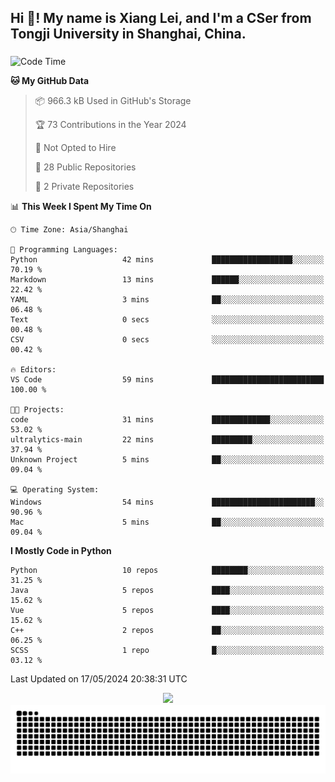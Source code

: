 <h2 align="left">Hi 👋! My name is Xiang Lei, and I'm a CSer from Tongji University in Shanghai, China.</h2>

###

<!--START_SECTION:waka-->
![Code Time](http://img.shields.io/badge/Code%20Time-473%20hrs%2044%20mins-blue)

**🐱 My GitHub Data** 

> 📦 966.3 kB Used in GitHub's Storage 
 > 
> 🏆 73 Contributions in the Year 2024
 > 
> 🚫 Not Opted to Hire
 > 
> 📜 28 Public Repositories 
 > 
> 🔑 2 Private Repositories 
 > 
📊 **This Week I Spent My Time On** 

```text
🕑︎ Time Zone: Asia/Shanghai

💬 Programming Languages: 
Python                   42 mins             ██████████████████░░░░░░░   70.19 % 
Markdown                 13 mins             ██████░░░░░░░░░░░░░░░░░░░   22.42 % 
YAML                     3 mins              ██░░░░░░░░░░░░░░░░░░░░░░░   06.48 % 
Text                     0 secs              ░░░░░░░░░░░░░░░░░░░░░░░░░   00.48 % 
CSV                      0 secs              ░░░░░░░░░░░░░░░░░░░░░░░░░   00.42 % 

🔥 Editors: 
VS Code                  59 mins             █████████████████████████   100.00 % 

🐱‍💻 Projects: 
code                     31 mins             █████████████░░░░░░░░░░░░   53.02 % 
ultralytics-main         22 mins             █████████░░░░░░░░░░░░░░░░   37.94 % 
Unknown Project          5 mins              ██░░░░░░░░░░░░░░░░░░░░░░░   09.04 % 

💻 Operating System: 
Windows                  54 mins             ███████████████████████░░   90.96 % 
Mac                      5 mins              ██░░░░░░░░░░░░░░░░░░░░░░░   09.04 % 
```

**I Mostly Code in Python** 

```text
Python                   10 repos            ████████░░░░░░░░░░░░░░░░░   31.25 % 
Java                     5 repos             ████░░░░░░░░░░░░░░░░░░░░░   15.62 % 
Vue                      5 repos             ████░░░░░░░░░░░░░░░░░░░░░   15.62 % 
C++                      2 repos             ██░░░░░░░░░░░░░░░░░░░░░░░   06.25 % 
SCSS                     1 repo              █░░░░░░░░░░░░░░░░░░░░░░░░   03.12 % 
```




 Last Updated on 17/05/2024 20:38:31 UTC
<!--END_SECTION:waka-->

<div align="center">
  <img src="https://github-readme-stats.vercel.app/api?username=Lei00764&show_icons=true&theme=radical" />
 </div>

 <div align="center">

<picture>
  <source media="(prefers-color-scheme: dark)" srcset="https://raw.githubusercontent.com/Lei00764/Lei00764/output/github-contribution-grid-snake-dark.svg">
  <source media="(prefers-color-scheme: light)" srcset="https://raw.githubusercontent.com/Lei00764/Lei00764/output/github-contribution-grid-snake.svg">
  <img alt="github contribution grid snake animation" src="https://raw.githubusercontent.com/Lei00764/Lei00764/output/github-contribution-grid-snake.svg">
</picture>

</div>




